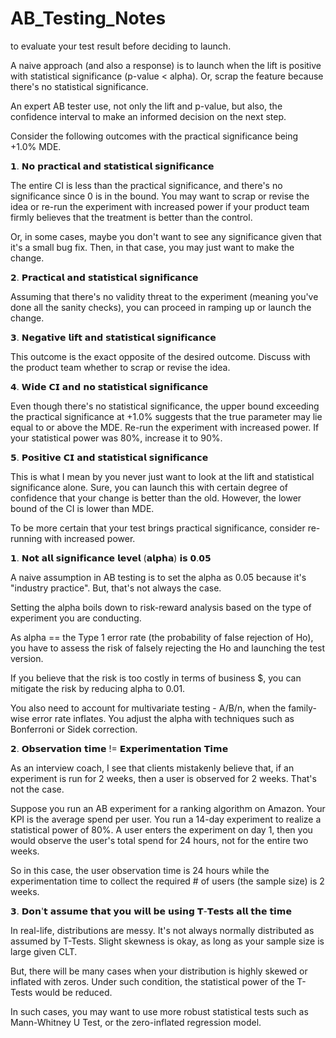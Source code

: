 # AB_Testing_Notes
to evaluate your test result before deciding to launch.

A naive approach (and also a response) is to launch when the lift is positive with statistical significance (p-value < alpha). Or, scrap the feature because there's no statistical significance.

An expert AB tester use, not only the lift and p-value, but also, the confidence interval to make an informed decision on the next step. 

Consider the following outcomes with the practical significance being +1.0% MDE. 

𝟭. 𝗡𝗼 𝗽𝗿𝗮𝗰𝘁𝗶𝗰𝗮𝗹 𝗮𝗻𝗱 𝘀𝘁𝗮𝘁𝗶𝘀𝘁𝗶𝗰𝗮𝗹 𝘀𝗶𝗴𝗻𝗶𝗳𝗶𝗰𝗮𝗻𝗰𝗲

The entire CI is less than the practical significance, and there's no significance since 0 is in the bound. You may want to scrap or revise the idea or re-run the experiment with increased power if your product team firmly believes that the treatment is better than the control.

Or, in some cases, maybe you don't want to see any significance given that it's a small bug fix. Then, in that case, you may just want to make the change.

𝟮. 𝗣𝗿𝗮𝗰𝘁𝗶𝗰𝗮𝗹 𝗮𝗻𝗱 𝘀𝘁𝗮𝘁𝗶𝘀𝘁𝗶𝗰𝗮𝗹 𝘀𝗶𝗴𝗻𝗶𝗳𝗶𝗰𝗮𝗻𝗰𝗲

Assuming that there's no validity threat to the experiment (meaning you've done all the sanity checks), you can proceed in ramping up or launch the change.

𝟯. 𝗡𝗲𝗴𝗮𝘁𝗶𝘃𝗲 𝗹𝗶𝗳𝘁 𝗮𝗻𝗱 𝘀𝘁𝗮𝘁𝗶𝘀𝘁𝗶𝗰𝗮𝗹 𝘀𝗶𝗴𝗻𝗶𝗳𝗶𝗰𝗮𝗻𝗰𝗲

This outcome is the exact opposite of the desired outcome. Discuss with the product team whether to scrap or revise the idea. 

𝟰. 𝗪𝗶𝗱𝗲 𝗖𝗜 𝗮𝗻𝗱 𝗻𝗼 𝘀𝘁𝗮𝘁𝗶𝘀𝘁𝗶𝗰𝗮𝗹 𝘀𝗶𝗴𝗻𝗶𝗳𝗶𝗰𝗮𝗻𝗰𝗲 

Even though there's no statistical significance, the upper bound exceeding the practical significance at +1.0% suggests that the true parameter may lie equal to or above the MDE. Re-run the experiment with increased power. If your statistical power was 80%, increase it to 90%.

𝟱. 𝗣𝗼𝘀𝗶𝘁𝗶𝘃𝗲 𝗖𝗜 𝗮𝗻𝗱 𝘀𝘁𝗮𝘁𝗶𝘀𝘁𝗶𝗰𝗮𝗹 𝘀𝗶𝗴𝗻𝗶𝗳𝗶𝗰𝗮𝗻𝗰𝗲

This is what I mean by you never just want to look at the lift and statistical significance alone. Sure, you can launch this with certain degree of confidence that your change is better than the old. However, the lower bound of the CI is lower than MDE.

To be more certain that your test brings practical significance, consider re-running with increased power.


𝟭. 𝗡𝗼𝘁 𝗮𝗹𝗹 𝘀𝗶𝗴𝗻𝗶𝗳𝗶𝗰𝗮𝗻𝗰𝗲 𝗹𝗲𝘃𝗲𝗹 (𝗮𝗹𝗽𝗵𝗮) 𝗶𝘀 𝟬.𝟬𝟱

A naive assumption in AB testing is to set the alpha as 0.05 because it's "industry practice". But, that's not always the case. 

Setting the alpha boils down to risk-reward analysis based on the type of experiment you are conducting.

As alpha == the Type 1 error rate (the probability of false rejection of Ho), you have to assess the risk of falsely rejecting the Ho and launching the test version.

If you believe that the risk is too costly in terms of business $, you can mitigate the risk by reducing alpha to 0.01.

You also need to account for multivariate testing - A/B/n, when the family-wise error rate inflates. You adjust the alpha with techniques such as Bonferroni or Sidek correction.

𝟮. 𝗢𝗯𝘀𝗲𝗿𝘃𝗮𝘁𝗶𝗼𝗻 𝘁𝗶𝗺𝗲 != 𝗘𝘅𝗽𝗲𝗿𝗶𝗺𝗲𝗻𝘁𝗮𝘁𝗶𝗼𝗻 𝗧𝗶𝗺𝗲

As an interview coach, I see that clients mistakenly believe that, if an experiment is run for 2 weeks, then a user is observed for 2 weeks. That's not the case.

Suppose you run an AB experiment for a ranking algorithm on Amazon. Your KPI is the average spend per user. You run a 14-day experiment to realize a statistical power of 80%. A user enters the experiment on day 1, then you would observe the user's total spend for 24 hours, not for the entire two weeks.

So in this case, the user observation time is 24 hours while the experimentation time to collect the required # of users (the sample size) is 2 weeks.

𝟯. 𝗗𝗼𝗻'𝘁 𝗮𝘀𝘀𝘂𝗺𝗲 𝘁𝗵𝗮𝘁 𝘆𝗼𝘂 𝘄𝗶𝗹𝗹 𝗯𝗲 𝘂𝘀𝗶𝗻𝗴 𝗧-𝗧𝗲𝘀𝘁𝘀 𝗮𝗹𝗹 𝘁𝗵𝗲 𝘁𝗶𝗺𝗲

In real-life, distributions are messy. It's not always normally distributed as assumed by T-Tests. Slight skewness is okay, as long as your sample size is large given CLT. 

But, there will be many cases when your distribution is highly skewed or inflated with zeros. Under such condition, the statistical power of the T-Tests would be reduced. 

In such cases, you may want to use more robust statistical tests such as Mann-Whitney U Test, or the zero-inflated regression model.


